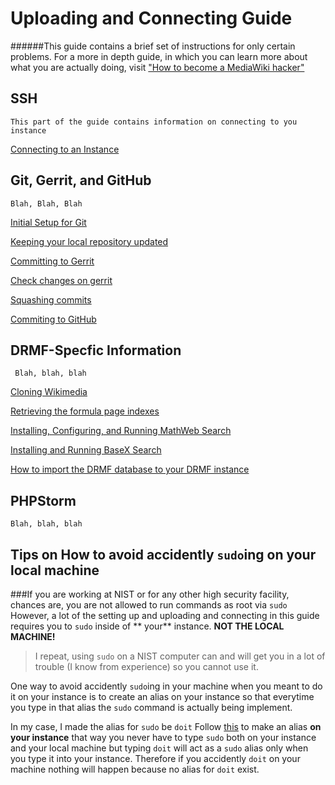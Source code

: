 # Uploading and Connecting Guide
######This guide contains a brief set of instructions for only certain problems. For a more in depth guide, in which you can learn more about what you are actually doing, visit ["How to become a MediaWiki hacker"](https://www.mediawiki.org/wiki/How_to_become_a_MediaWiki_hacker)

## SSH
	This part of the guide contains information on connecting to you instance
[Connecting to an Instance](https://github.com/DRMF/DRMF/blob/master/doc/The%20SSH%20Guide.MD#connecting-to-your-instance)

## Git, Gerrit, and GitHub
	Blah, Blah, Blah
[Initial Setup for Git](https://github.com/DRMF/DRMF/blob/master/doc/Git%2C%20Gerrit%2C%20GitHub.MD#initial-setup-for-git)

[Keeping your local repository updated](https://github.com/DRMF/DRMF/blob/master/doc/Git%2C%20Gerrit%2C%20GitHub.MD#keeping-your-local-repository-updated)

[Committing to Gerrit](https://github.com/DRMF/DRMF/blob/master/doc/Git%2C%20Gerrit%2C%20GitHub.MD#committing-to-gerrit)

[Check changes on gerrit](https://github.com/DRMF/DRMF/blob/master/doc/Git%2C%20Gerrit%2C%20GitHub.MD#check-changes-on-gerrit)

[Squashing commits](https://github.com/DRMF/DRMF/blob/master/doc/Git%2C%20Gerrit%2C%20GitHub.MD#squashing-commits)

[Commiting to GitHub](https://github.com/DRMF/DRMF/blob/master/doc/Git%2C%20Gerrit%2C%20GitHub.MD#commiting-to-github)


## DRMF-Specfic Information
	 Blah, blah, blah
[Cloning Wikimedia](https://github.com/DRMF/DRMF/blob/master/doc/DRMF-Specific%20Information.MD#cloning-wikimedia)

[Retrieving the formula page indexes](https://github.com/DRMF/DRMF/blob/master/doc/DRMF-Specific%20Information.MD#retrieving-the-formula-page-indexes)

[Installing, Configuring, and Running MathWeb Search](https://github.com/DRMF/DRMF/blob/master/doc/DRMF-Specific%20Information.MD#installing-configuring-and-running-mathweb-search)

[Installing and Running BaseX Search](https://github.com/DRMF/DRMF/blob/master/doc/DRMF-Specific%20Information.MD#installing-and-running-basex-search)

[How to import the DRMF database to your DRMF instance](https://github.com/DRMF/DRMF/blob/master/doc/DRMF-Specific%20Information.MD#how-to-import-the-drmf-database-to-your-drmf-instance)


## PHPStorm
	Blah, blah, blah
[]()

[]()

[]()

[]()



## Tips on How to avoid accidently `sudo`ing on your local machine
###If you are working at NIST or for any other high security facility, chances are, you are not allowed to run commands as root via `sudo`
However, a lot of the setting up and uploading and connecting in this guide requires you to `sudo` inside of ** your** instance. **NOT THE LOCAL MACHINE!**
> I repeat, using `sudo` on a NIST computer can and will get you in a lot of trouble (I know from experience) so you cannot use it. 

One way to avoid accidently `sudo`ing in your machine when you meant to do it on your instance is to create an alias on your instance so that everytime you type in that alias the `sudo` command is actually being implement.

In my case, I made the alias for `sudo` be `doit`
Follow [this](http://stefaanlippens.net/my_bashrc_aliases_profile_and_other_stuff) to make an alias **on your instance** that way you never have to type `sudo` both on your instance and your local machine but typing `doit` will act as a `sudo` alias only when you type it into your instance. 
Therefore if you accidently `doit` on your machine nothing will happen because no alias for `doit` exist. 

